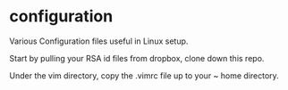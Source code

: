 # configuration

Various Configuration files useful in Linux setup.

Start by pulling your RSA id files from dropbox, clone down this repo.

Under the vim directory, copy the .vimrc file up to your ~ home directory.




